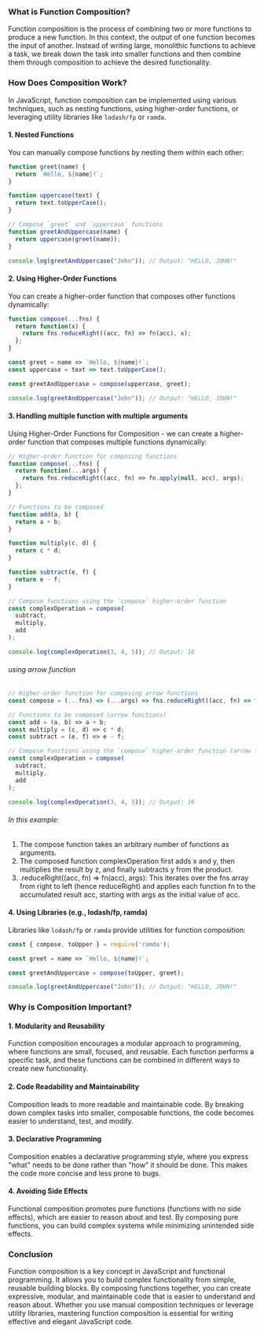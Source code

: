 
### What is Function Composition?

Function composition is the process of combining two or more functions to produce a new function. In this context, the output of one function becomes the input of another. Instead of writing large, monolithic functions to achieve a task, we break down the task into smaller functions and then combine them through composition to achieve the desired functionality.

### How Does Composition Work?

In JavaScript, function composition can be implemented using various techniques, such as nesting functions, using higher-order functions, or leveraging utility libraries like `lodash/fp` or `ramda`.

#### 1. Nested Functions

You can manually compose functions by nesting them within each other:

```javascript
function greet(name) {
  return `Hello, ${name}!`;
}

function uppercase(text) {
  return text.toUpperCase();
}

// Compose `greet` and `uppercase` functions
function greetAndUppercase(name) {
  return uppercase(greet(name));
}

console.log(greetAndUppercase("John")); // Output: "HELLO, JOHN!"
```

#### 2. Using Higher-Order Functions

You can create a higher-order function that composes other functions dynamically:

```javascript
function compose(...fns) {
  return function(x) {
    return fns.reduceRight((acc, fn) => fn(acc), x);
  };
}

const greet = name => `Hello, ${name}!`;
const uppercase = text => text.toUpperCase();

const greetAndUppercase = compose(uppercase, greet);

console.log(greetAndUppercase("John")); // Output: "HELLO, JOHN!"
```

#### 3. Handling multiple function with multiple arguments
Using Higher-Order Functions for Composition - we can create a higher-order function that composes multiple functions dynamically:

```javascript
// Higher-order function for composing functions
function compose(...fns) {
  return function(...args) {
    return fns.reduceRight((acc, fn) => fn.apply(null, acc), args);
  };
}

// Functions to be composed
function add(a, b) {
  return a + b;
}

function multiply(c, d) {
  return c * d;
}

function subtract(e, f) {
  return e - f;
}

// Compose functions using the `compose` higher-order function
const complexOperation = compose(
  subtract,
  multiply,
  add
);

console.log(complexOperation(3, 4, 5)); // Output: 16
```

###### using arrow function
```javascript
// Higher-order function for composing arrow functions
const compose = (...fns) => (...args) => fns.reduceRight((acc, fn) => fn(acc), args);

// Functions to be composed (arrow functions)
const add = (a, b) => a + b;
const multiply = (c, d) => c * d;
const subtract = (e, f) => e - f;

// Compose functions using the `compose` higher-order function (arrow function version)
const complexOperation = compose(
  subtract,
  multiply,
  add
);

console.log(complexOperation(3, 4, 5)); // Output: 16

```

###### In this example:

1. The compose function takes an arbitrary number of functions as arguments.
2. The composed function complexOperation first adds x and y, then multiplies the result by z, and finally subtracts y from the product.
3. .reduceRight((acc, fn) => fn(acc), args): This iterates over the fns array from right to left (hence reduceRight) and applies each function fn to the accumulated result acc, starting with args as the initial value of acc.

#### 4. Using Libraries (e.g., lodash/fp, ramda)

Libraries like `lodash/fp` or `ramda` provide utilities for function composition:

```javascript
const { compose, toUpper } = require('ramda');

const greet = name => `Hello, ${name}!`;

const greetAndUppercase = compose(toUpper, greet);

console.log(greetAndUppercase("John")); // Output: "HELLO, JOHN!"
```

### Why is Composition Important?

#### 1. Modularity and Reusability

Function composition encourages a modular approach to programming, where functions are small, focused, and reusable. Each function performs a specific task, and these functions can be combined in different ways to create new functionality.

#### 2. Code Readability and Maintainability

Composition leads to more readable and maintainable code. By breaking down complex tasks into smaller, composable functions, the code becomes easier to understand, test, and modify.

#### 3. Declarative Programming

Composition enables a declarative programming style, where you express "what" needs to be done rather than "how" it should be done. This makes the code more concise and less prone to bugs.

#### 4. Avoiding Side Effects

Functional composition promotes pure functions (functions with no side effects), which are easier to reason about and test. By composing pure functions, you can build complex systems while minimizing unintended side effects.

### Conclusion

Function composition is a key concept in JavaScript and functional programming. It allows you to build complex functionality from simple, reusable building blocks. By composing functions together, you can create expressive, modular, and maintainable code that is easier to understand and reason about. Whether you use manual composition techniques or leverage utility libraries, mastering function composition is essential for writing effective and elegant JavaScript code.
